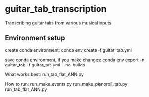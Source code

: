 # guitar_tab_transcription
Transcribing guitar tabs from various musical inputs

## Environment setup
create conda environment:
conda env create -f guitar_tab.yml

save conda environment, if you make changes:
conda env export -n guitar_tab -f guitar_tab.yml --no-builds

What works best:
run_tab_flat_ANN.py

How to run:
run_make_events.py
run_make_pianoroll_tab.py
run_tab_flat_ANN.py
